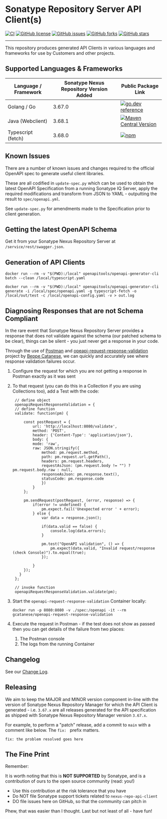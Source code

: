 <!--

    Copyright 2019-Present Sonatype Inc.

    Licensed under the Apache License, Version 2.0 (the "License");
    you may not use this file except in compliance with the License.
    You may obtain a copy of the License at

        http://www.apache.org/licenses/LICENSE-2.0

    Unless required by applicable law or agreed to in writing, software
    distributed under the License is distributed on an "AS IS" BASIS,
    WITHOUT WARRANTIES OR CONDITIONS OF ANY KIND, either express or implied.
    See the License for the specific language governing permissions and
    limitations under the License.

-->

# Sonatype Repository Server API Client(s)

[![CI](https://github.com/sonatype-nexus-community/nexus-repo-api-client/actions/workflows/build.yaml/badge.svg?branch=main)](https://github.com/sonatype-nexus-community/nexus-repo-api-client/actions/workflows/build.yaml)
[![GitHub license](https://img.shields.io/github/license/sonatype-nexus-community/nexus-repo-api-client)](https://github.com/sonatype-nexus-community/nexus-repo-api-client/blob/main/LICENSE)
[![GitHub issues](https://img.shields.io/github/issues/sonatype-nexus-community/nexus-repo-api-client)](https://github.com/sonatype-nexus-community/nexus-repo-api-client/issues)
[![GitHub forks](https://img.shields.io/github/forks/sonatype-nexus-community/nexus-repo-api-client)](https://github.com/sonatype-nexus-community/nexus-repo-api-client/network)
[![GitHub stars](https://img.shields.io/github/stars/sonatype-nexus-community/nexus-repo-api-client)](https://github.com/sonatype-nexus-community/nexus-repo-api-client/stargazers)

---

This repository produces generated API Clients in various languages and frameworks for use by Customers and other projects.

## Supported Languages & Frameworks

| Language / Framework | Sonatype Nexus Repository Version Added | Public Package Link                                                                                                                                                                                                                                                             |
| -------------------- | ------------------------- | ------------------------------------------------------------------------------------------------------------------------------------------------------------------------------------------------------------------------------------------------------------------------------- |
| Golang / Go          | 3.67.0                    | [![go.dev reference](https://img.shields.io/badge/dynamic/json?color=blue&label=tag&query=name&url=https://api.razonyang.com/v1/github/tag/sonatype-nexus-community/nexus-repo-api-client-go)](https://pkg.go.dev/github.com/sonatype-nexus-community/nexus-repo-api-client-go) |
| Java (Webclient) | 3.68.1 | [![Maven Central Version](https://img.shields.io/maven-central/v/org.sonatype.community/nexus-repo-api-webclient)](https://central.sonatype.com/artifact/org.sonatype.community/nexus-repo-api-webclient) |
| Typescript (fetch)   | 3.68.0                    | [![npm](https://img.shields.io/npm/v/%40sonatype%2Fnexus-repo-api-client)](https://www.npmjs.com/package/@sonatype/nexus-repo-api-client)                                                                                                                                       |

## Known Issues

There are a number of known issues and changes required to the official OpenAPI spec to generate useful client
libraries.

These are all codified in `update-spec.py` which can be used to obtain the latest OpenAPI Specification from a running
Sonatype IQ Server, apply the required modifications and transform from JSON to YAML - outputting the result
to `spec/openapi.yml`.

See `update-spec.py` for amendments made to the Specification prior to client generation.

## Getting the latest OpenAPI Schema

Get it from your Sonatype Nexus Repository Server at `/service/rest/swagger.json`.

## Generation of API Clients

```
docker run --rm -v "$(PWD):/local" openapitools/openapi-generator-cli batch --clean /local/typescript.yaml

docker run --rm -v "$(PWD):/local" openapitools/openapi-generator-cli generate -i /local/spec/openapi.yaml -g typescript-fetch -o /local/out/test -c /local/openapi-config.yaml -v > out.log
```

## Diagnosing Responses that are not Schema Compliant

In the rare event that Sonatype Nexus Repository Server provides a response that does not validate against the schema (our patched schema to be clear), things can be silent - you just never get a response in your code.

Through the use of [Postman](https://www.postman.com) and [opeapi-request-response-validation](https://github.com/gcatanese/openapi-request-response-validation) project by [Beppe Catanese](https://github.com/gcatanese), we can quickly and accurately see where response validation failures occur.

1. Configure the request for which you are not getting a response in Postman exactly as it was sent
2. To that request (you can do this in a Collection if you are using Collections too), add a Test with the code:

    ```
     // define object
     openapiRequestResponseValidation = {
     // define function
     validate: function(pm) {

         const postRequest = {
             url: 'http://localhost:8080/validate',
             method: 'POST',
             header: {'Content-Type': 'application/json'},
             body: {
             mode: 'raw',
             raw: JSON.stringify({
                 method: pm.request.method,
                 path: pm.request.url.getPath(),
                 headers: pm.request.headers,
                 requestAsJson: (pm.request.body != "") ? pm.request.body.raw : null,
                 responseAsJson: pm.response.text(),
                 statusCode: pm.response.code
                 })
             }
         };

         pm.sendRequest(postRequest, (error, response) => {
             if(error != undefined) {
                 pm.expect.fail('Unexpected error ' + error);
             } else {
                 var data = response.json();

                 if(data.valid == false) {
                     console.log(data.errors);
                 }

                 pm.test("OpenAPI validation", () => {
                     pm.expect(data.valid, "Invalid request/response (check Console)").to.equal(true);
                 });

             }
         });
       }
     };

     // invoke function
     openapiRequestResponseValidation.validate(pm);
    ```

3. Start the `openapi-request-response-validation` Container locally:
    ```
    docker run -p 8080:8080 -v ./spec:/openapi -it --rm gcatanese/openapi-request-response-validation
    ```
4. Execute the request in Postman - if the test does not show as passed then you can get details of the failure from two places:
    1. The Postman console
    2. The logs from the running Container

## Changelog

See our [Change Log](./CHANGELOG.md).

## Releasing

We aim to keep the MAJOR and MINOR version component in-line with the version of Sonatype Nexus Repository Manager for which the API Client is
generated - i.e. `3.67.x` are all releases generated for the API specification as shipped with Sonatype Nexus Repository Manager version `3.67.x`.

For example, to perform a "patch" release, add a commit to `main` with a comment like below. The `fix: ` prefix matters.

```
fix: the problem resolved goes here
```

## The Fine Print

Remember:

It is worth noting that this is **NOT SUPPORTED** by Sonatype, and is a contribution of ours to the open source
community (read: you!)

-   Use this contribution at the risk tolerance that you have
-   Do NOT file Sonatype support tickets related to `nexus-repo-api-client`
-   DO file issues here on GitHub, so that the community can pitch in

Phew, that was easier than I thought. Last but not least of all - have fun!
